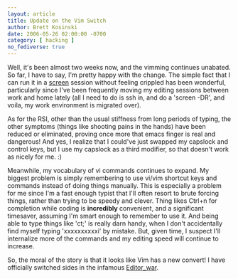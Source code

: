```yaml
---
layout: article
title: Update on the Vim Switch
author: Brett Kosinski
date: 2006-05-26 02:00:00 -0700
category: [ hacking ]
no_fediverse: true
---
```


Well, it's been almost two weeks now, and the vimming continues unabated.  So far, I have to say, I'm pretty happy with the change.  The simple fact that I can run it in a [screen](http://www.gnu.org/software/screen) session without feeling crippled has been wonderful, particularly since I've been frequently moving my editing sessions between work and home lately (all I need to do is ssh in, and do a 'screen -DR', and voila, my work environment is migrated over).

As for the RSI, other than the usual stiffness from long periods of typing, the other symptoms (things like shooting pains in the hands) have been reduced or eliminated, proving once more that emacs finger is real and dangerous!  And yes, I realize that I could've just swapped my capslock and control keys, but I use my capslock as a third modifier, so that doesn't work as nicely for me. :)

Meanwhile, my vocabulary of vi commands continues to expand.  My biggest problem is simply remembering to use vi/vim shortcut keys and commands instead of doing things manually.  This is especially a problem for me since I'm a fast enough typist that I'll often resort to brute forcing things, rather than trying to be speedy and clever.  Thing likes Ctrl+n for completion while coding is **incredibly** convenient, and a significant timesaver, assuming I'm smart enough to remember to use it.  And being able to type things like 'ct;<new code here>' is really darn handy, when I don't accidentally find myself typing 'xxxxxxxxxxi<new code here>' by mistake.  But, given time, I suspect I'll internalize more of the commands and my editing speed will continue to increase.

So, the moral of the story is that it looks like Vim has a new convert!  I have officially switched sides in the infamous [Editor_war](http://en.wikipedia.org/wiki/Editor_war).

